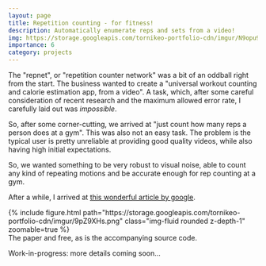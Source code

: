 ```yaml
---
layout: page
title: Repetition counting - for fitness!
description: Automatically enumerate reps and sets from a video!
img: https://storage.googleapis.com/tornikeo-portfolio-cdn/imgur/N9opu9d.gif
importance: 6
category: projects
---
```


The "repnet", or "repetition counter network" was a bit of an oddball right from the start. The business wanted to create a "universal workout counting and calorie estimation app, from a video". A task, which, after some careful consideration of recent research and the maximum allowed error rate, I carefully laid out was *impossible*. 

So, after some corner-cutting, we arrived at "just count how many reps a person does at a gym". This was also not an easy task. The problem is the typical user is pretty unreliable at providing good quality videos, while also having high initial expectations. 

So, we wanted something to be very robust to visual noise, able to count any kind of repeating motions and be accurate enough for rep counting at a gym. 

After a while, I arrived at [this wonderful article by google](https://ai.googleblog.com/2020/06/repnet-counting-repetitions-in-videos.html). 

<div class="row mt-3" style="justify-content:center;">
    <div class="col-sm-8 mt-3 mt-md-0" >
        {% include figure.html path="https://storage.googleapis.com/tornikeo-portfolio-cdn/imgur/9pZ9XHs.png" class="img-fluid rounded z-depth-1" zoomable=true %}
    </div>
</div>
<div class="caption" >
        The paper and free, as is the accompanying source code.
</div>


Work-in-progress: more details coming soon...